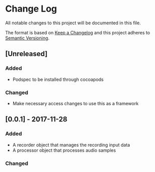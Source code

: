 # Change Log
All notable changes to this project will be documented in this file.

The format is based on [Keep a Changelog](http://keepachangelog.com/) 
and this project adheres to [Semantic Versioning](http://semver.org/).

## [Unreleased]
### Added
- Podspec to be installed through cocoapods

### Changed
- Make necessary access changes to use this as a framework

## [0.0.1] - 2017-11-28
### Added
- A recorder object that manages the recording input data
- A processor object that processes audio samples

### Changed